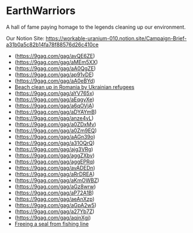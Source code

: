 # EarthWarriors
A hall of fame paying homage to the legends cleaning up our environment.

Our Notion Site:
https://workable-uranium-010.notion.site/Campaign-Brief-a31b0a5c82b14fa78f88576d26c410ce

- (https://9gag.com/gag/avQE6ZE)
- (https://9gag.com/gag/aMEm5XX)
- (https://9gag.com/gag/aA0QgZE)
- (https://9gag.com/gag/ap91vDE)
- (https://9gag.com/gag/aA0eBYd)
- [Beach clean up in Romania by Ukrainian refugees](https://9gag.com/gag/a41NbVw)
- (https://9gag.com/gag/aYV765x)
- (https://9gag.com/gag/aEqgyXe)
- (https://9gag.com/gag/a6qOVjA)
- (https://9gag.com/gag/aDYAYmB)
- (https://9gag.com/gag/anze4vL)
- (https://9gag.com/gag/a0ZDxMv)
- (https://9gag.com/gag/a0Zm9EQ)
- (https://9gag.com/gag/aAGn39o)
- (https://9gag.com/gag/a31OQrQ)
- (https://9gag.com/gag/ajg3VRg)
- (https://9gag.com/gag/aggZXbv)
- (https://9gag.com/gag/aggEPRq)
- (https://9gag.com/gag/avADEDn)
- (https://9gag.com/gag/aRrDREA)
- (https://9gag.com/gag/aKmOWBZ)
- (https://9gag.com/gag/aGz8wrw)
- (https://9gag.com/gag/aP72A1B)
- (https://9gag.com/gag/aeAnXzp)
- (https://9gag.com/gag/aGpA2w5)
- (https://9gag.com/gag/a27Yb7Z)
- (https://9gag.com/gag/aqjnXgj)
- [Freeing a seal from fishing line](https://9gag.com/gag/a7EYYQx)
